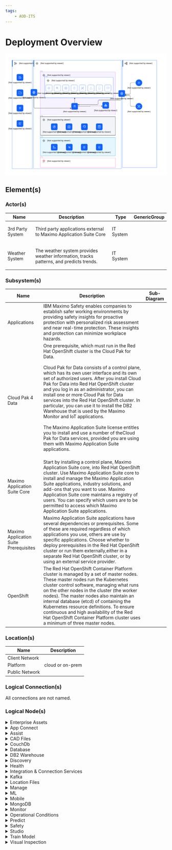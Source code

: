 ```yaml
---
tags:
    - AOD-ITS
---
```


#  Deployment Overview




![Deployment Overview](../../../img/aoditsystem_3TjRTod70HB_S1LsE5rUo.svg)











## Element(s)




### Actor(s)

| Name | Description | Type | GenericGroup |
| --- | --- | --- | --- |
| 3rd Party System | <p>Third party applications external to Maximo Application Suite Core</p> | IT System |  |
| Weather System | <p>The weather system provides weather information, tracks patterns, and predicts trends.</p> | IT System |  |





### Subsystem(s)


| Name | Description | Sub-Diagram |
| --- | --- | --- |
| Applications | IBM Maximo Safety enables companies to establish safer working environments by providing safety insights for proactive protection with personalized risk assessment and near real-time protection. These insights and protection can minimize workplace hazards. |  |
| Cloud Pak 4 Data | <div>One prerequisite, which must run in the Red Hat OpenShift cluster is the Cloud Pak for Data. </div><div><br></div><div>Cloud Pak for Data consists of a control plane, which has its own user interface and its own set of authorized users. After you install Cloud Pak for Data into Red Hat OpenShift cluster and you log in as an administrator, you can install one or more Cloud Pak for Data services into the Red Hat OpenShift cluster. In particular, you can use it to install the DB2 Warehouse that is used by the Maximo Monitor and IoT applications. </div><div><br></div><div>The Maximo Application Suite license entitles you to install and use a number of theCloud Pak for Data services, provided you are using them with Maximo Application Suite applications.</div><br> |  |
| Maximo Application Suite Core | Start by installing a control plane, Maximo Application Suite core, into Red Hat OpenShift cluster. Use Maximo Application Suite core to install and manage the Maximo Application Suite applications, industry solutions, and add-ons that you want to use. Maximo Application Suite core maintains a registry of users. You can specify which users are to be permitted to access which Maximo Application Suite applications. |  |
| Maximo Application Suite Prerequisites | Maximo Application Suite applications have several dependencies or prerequisites. Some of these are required regardless of which applications you use, others are use by specific applications. Choose whether to deploy prerequisites in the Red Hat OpenShift cluster or run them externally,either in a separate Red Hat OpenShift cluster, or by using an external service provider. |  |
| OpenShift | The Red Hat OpenShift Container Platform cluster is managed by a set of master nodes. These master nodes run the Kubernetes cluster control software, managing what runs on the other nodes in the cluster (the worker nodes). The master nodes also maintain an internal database (etcd) of containing the Kubernetes resource definitions. To ensure continuous and high availability of the Red Hat OpenShift Container Platform cluster uses a minimum of three master nodes. <br> |  |






### Location(s)

| Name | Description |
| --- | --- | 
 | Client Network |  |
 | Platform | cloud or on-prem |
 | Public Network |  |








### Logical Connection(s)






All connections are not named.

    




### Logical Node(s)

    

<details markdown=1>
<summary markdown="span">Enterprise Assets</summary>

<table>
    <caption></caption>
    <tr>
        <td> <strong>Name</strong> </td>
        <td>Enterprise Assets</td>
    </tr>
    <tr>
        <td> <strong>Description</strong> </td>
        <td><p>Enterprise Assets are a company's physical capital investments used for production.</p></td>
    </tr>
    <tr>
        <td> <strong>Primary Capability</strong> </td>
        <td>
                <div>iot</div>
                <div>IoT</div></td>
    </tr>
    <tr>
        <td> <strong>Related Diagrams</strong> </td>
        <td>
                <div><a href="../../../Architecture-Overview/IT-System-View/Deployment-Overview">Deployment Overview</a></div></td>
    </tr>
</table>
</details>
    

<details markdown=1>
<summary markdown="span">App Connect</summary>

<table>
    <caption></caption>
    <tr>
        <td> <strong>Name</strong> </td>
        <td>App Connect</td>
    </tr>
    <tr>
        <td> <strong>Description</strong> </td>
        <td><p>Use App Connect to connect your different applications and make your business more efficient. Set up flows that define how data is moved fromone application to one or more other applications. App Connect supports a range of skill levels and interfaces, giving you the flexibility to create integrations without writing a single line of code. You can use a web user interface or drop resources into a toolkit that gives a broader range of configuration options. Your entire organization can make smarter business decisions by providing rapid access, visibility, and control over data as it flows through your business applications and systems from a single place - App Connect.</p></td>
    </tr>
    <tr>
        <td> <strong>Primary Capability</strong> </td>
        <td>
                <div>api management</div></td>
    </tr>
    <tr>
        <td> <strong>Generic Group</strong> </td>
        <td>
                <div><strong>SubSystem,Maximo Application Suite Prerequisites</strong>[Auto-Generated]</div>
                <div>This group is derived from SubSystem named Maximo Application Suite Prerequisites.</div></td>
    </tr>
    <tr>
        <td> <strong>Related Diagrams</strong> </td>
        <td>
                <div><a href="../../../Architecture-Overview/IT-System-View/Deployment-Overview">Deployment Overview</a></div></td>
    </tr>
</table>
</details>
    

<details markdown=1>
<summary markdown="span">Assist</summary>

<table>
    <caption></caption>
    <tr>
        <td> <strong>Name</strong> </td>
        <td>Assist</td>
    </tr>
    <tr>
        <td> <strong>Description</strong> </td>
        <td><p>Maximo Assist helps to reduce the time that is required to diagnose and repair equipment problems, improves first-time fix rates, improves diagnosis accuracy, and drives higher levels of technician productivity.  </p></td>
    </tr>
    <tr>
        <td> <strong>Primary Capability</strong> </td>
        <td>
                <div>application</div></td>
    </tr>
    <tr>
        <td> <strong>Generic Group</strong> </td>
        <td>
                <div><strong>SubSystem,Applications</strong>[Auto-Generated]</div>
                <div>This group is derived from SubSystem named Applications.</div></td>
    </tr>
    <tr>
        <td> <strong>Related Diagrams</strong> </td>
        <td>
                <div><a href="../../../Architecture-Overview/IT-System-View/Deployment-Overview">Deployment Overview</a></div></td>
    </tr>
</table>
</details>
    

<details markdown=1>
<summary markdown="span">CAD Files</summary>

<table>
    <caption></caption>
    <tr>
        <td> <strong>Name</strong> </td>
        <td>CAD Files</td>
    </tr>
    <tr>
        <td> <strong>Description</strong> </td>
        <td><p>CAD (computer-aided design) files are digital files that house 3D &amp; 2D designs as well as information regarding materials, processes, tolerances, and other data.</p></td>
    </tr>
    <tr>
        <td> <strong>Primary Capability</strong> </td>
        <td>
                <div>source</div></td>
    </tr>
    <tr>
        <td> <strong>Related Diagrams</strong> </td>
        <td>
                <div><a href="../../../Architecture-Overview/IT-System-View/Deployment-Overview">Deployment Overview</a></div></td>
    </tr>
</table>
</details>
    

<details markdown=1>
<summary markdown="span">CouchDb</summary>

<table>
    <caption></caption>
    <tr>
        <td> <strong>Name</strong> </td>
        <td>CouchDb</td>
    </tr>
    <tr>
        <td> <strong>Description</strong> </td>
        <td><p>CouchDB is embedded and automatically deployed with Maximo Assist. You do not have to manually install it.</p></td>
    </tr>
    <tr>
        <td> <strong>Primary Capability</strong> </td>
        <td>
                <div>NOSQL</div></td>
    </tr>
    <tr>
        <td> <strong>Generic Group</strong> </td>
        <td>
                <div><strong>SubSystem,Maximo Application Suite Prerequisites</strong>[Auto-Generated]</div>
                <div>This group is derived from SubSystem named Maximo Application Suite Prerequisites.</div></td>
    </tr>
    <tr>
        <td> <strong>Related Diagrams</strong> </td>
        <td>
                <div><a href="../../../Architecture-Overview/IT-System-View/Deployment-Overview">Deployment Overview</a></div></td>
    </tr>
</table>
</details>
    

<details markdown=1>
<summary markdown="span">Database</summary>

<table>
    <caption></caption>
    <tr>
        <td> <strong>Name</strong> </td>
        <td>Database</td>
    </tr>
    <tr>
        <td> <strong>Description</strong> </td>
        <td><p>Asset data</p></td>
    </tr>
    <tr>
        <td> <strong>Primary Capability</strong> </td>
        <td>
                <div>data</div></td>
    </tr>
    <tr>
        <td> <strong>Implementation</strong> </td>
        <td>
                <div><a href="">DB2 Warehouse</a></div>
                <div><a href="">Oracle</a></div></td>
    </tr>
    <tr>
        <td> <strong>Generic Group</strong> </td>
        <td>
                <div><strong>SubSystem,MAS</strong>[Auto-Generated]</div>
                <div>This group is derived from SubSystem named MAS.</div>
                <div><strong>SubSystem,Maximo Application Suite Core</strong>[Auto-Generated]</div>
                <div>This group is derived from SubSystem named Maximo Application Suite Core.</div>
                <div><strong>SubSystem,Maximo Application Suite</strong>[Auto-Generated]</div>
                <div>This group is derived from SubSystem named Maximo Application Suite.</div></td>
    </tr>
    <tr>
        <td> <strong>Related Diagrams</strong> </td>
        <td>
                <div><a href="../../../Architecture-Overview/IT-System-View/Deployment-Overview">Deployment Overview</a></div></td>
    </tr>
        <tr>
        <td> <strong>Related Elements</strong> </td>
        <td>
                <div>SYS_DU_3V0vmL2m4je</div>
                <div>SYS_DU_3V0vmL0r2yw</div>
        </td>
    </tr>
</table>
</details>
    

<details markdown=1>
<summary markdown="span">DB2 Warehouse</summary>

<table>
    <caption></caption>
    <tr>
        <td> <strong>Name</strong> </td>
        <td>DB2 Warehouse</td>
    </tr>
    <tr>
        <td> <strong>Description</strong> </td>
        <td><p>IBM Db2 Warehouse is an analytics data warehouse that features in-memory data processing and in-database analytics. The Cloud Pak for Data control plane is not required to install Db2; alternatively, the Db2U operator can be installed standalone. For  					Maximo Application Suite users that require Maximo Predict or Maximo Assist applications Cloud Pak for Data is required to install the Watson Studio or Watson Discovery dependencies.</p></td>
    </tr>
    <tr>
        <td> <strong>Primary Capability</strong> </td>
        <td>
                <div>warehouse</div></td>
    </tr>
    <tr>
        <td> <strong>Generic Group</strong> </td>
        <td>
                <div><strong>SubSystem,Cloud Pak 4 Data</strong>[Auto-Generated]</div>
                <div>This group is derived from SubSystem named Cloud Pak 4 Data.</div></td>
    </tr>
    <tr>
        <td> <strong>Related Diagrams</strong> </td>
        <td>
                <div><a href="../../../Architecture-Overview/IT-System-View/Deployment-Overview">Deployment Overview</a></div></td>
    </tr>
</table>
</details>
    

<details markdown=1>
<summary markdown="span">Discovery</summary>

<table>
    <caption></caption>
    <tr>
        <td> <strong>Name</strong> </td>
        <td>Discovery</td>
    </tr>
    <tr>
        <td> <strong>Description</strong> </td>
        <td><p>Watson Discovery for Cloud Pak for Data is an award-winning AI-powered intelligent search and text-analytics platform that helps you find valuable information that is buried in your enterprise data. Discovery uses innovative, market-leading natural language processing to uncover meaningful insights from complex business documents.</p></td>
    </tr>
    <tr>
        <td> <strong>Primary Capability</strong> </td>
        <td>
                <div>discovery</div></td>
    </tr>
    <tr>
        <td> <strong>Generic Group</strong> </td>
        <td>
                <div><strong>SubSystem,Cloud Pak 4 Data</strong>[Auto-Generated]</div>
                <div>This group is derived from SubSystem named Cloud Pak 4 Data.</div></td>
    </tr>
    <tr>
        <td> <strong>Related Diagrams</strong> </td>
        <td>
                <div><a href="../../../Architecture-Overview/IT-System-View/Deployment-Overview">Deployment Overview</a></div></td>
    </tr>
</table>
</details>
    

<details markdown=1>
<summary markdown="span">Health</summary>

<table>
    <caption></caption>
    <tr>
        <td> <strong>Name</strong> </td>
        <td>Health</td>
    </tr>
    <tr>
        <td> <strong>Description</strong> </td>
        <td><p>With Maximo Health, you can review your assets’ performance and condition indicators, such as the last failure date and the maintenance-to-replacement ratio (MRR),and take action by creating work orders and service requests. You can use work queues to improve the quality of your asset’s details and related data. You can also configure scoring for assets’ health,criticality, and risk.</p></td>
    </tr>
    <tr>
        <td> <strong>Primary Capability</strong> </td>
        <td>
                <div>application</div></td>
    </tr>
    <tr>
        <td> <strong>Generic Group</strong> </td>
        <td>
                <div><strong>SubSystem,Applications</strong>[Auto-Generated]</div>
                <div>This group is derived from SubSystem named Applications.</div>
                <div><strong>SubSystem,Application Suite</strong>[Auto-Generated]</div>
                <div>This group is derived from SubSystem named Application Suite.</div></td>
    </tr>
    <tr>
        <td> <strong>Related Diagrams</strong> </td>
        <td>
                <div><a href="../../../Architecture-Overview/IT-System-View/Deployment-Overview">Deployment Overview</a></div></td>
    </tr>
</table>
</details>
    

<details markdown=1>
<summary markdown="span">Integration & Connection Services</summary>

<table>
    <caption></caption>
    <tr>
        <td> <strong>Name</strong> </td>
        <td>Integration & Connection Services</td>
    </tr>
    <tr>
        <td> <strong>Description</strong> </td>
        <td><p>Most applications require access to data or computations that are provided by another system, or applications need to respond to requests from other systems for data or computations. The approaches, technologies, and facilities that support accessing data are collectively known as integration and connection services.</p></td>
    </tr>
    <tr>
        <td> <strong>Primary Capability</strong> </td>
        <td>
                <div>integration</div></td>
    </tr>
    <tr>
        <td> <strong>Related Diagrams</strong> </td>
        <td>
                <div><a href="../../../Architecture-Overview/IT-System-View/Deployment-Overview">Deployment Overview</a></div></td>
    </tr>
</table>
</details>
    

<details markdown=1>
<summary markdown="span">Kafka</summary>

<table>
    <caption></caption>
    <tr>
        <td> <strong>Name</strong> </td>
        <td>Kafka</td>
    </tr>
    <tr>
        <td> <strong>Description</strong> </td>
        <td><p>Apache Kafka provides a buffer for messages sent to and received from externalinterfaces. Apache Kafka is not required if the IBM® Maximo® Manage software is notinterfacing with external systems.</p></td>
    </tr>
    <tr>
        <td> <strong>Primary Capability</strong> </td>
        <td>
                <div>event streaming</div></td>
    </tr>
    <tr>
        <td> <strong>Generic Group</strong> </td>
        <td>
                <div><strong>SubSystem,Maximo Application Suite Prerequisites</strong>[Auto-Generated]</div>
                <div>This group is derived from SubSystem named Maximo Application Suite Prerequisites.</div></td>
    </tr>
    <tr>
        <td> <strong>Related Diagrams</strong> </td>
        <td>
                <div><a href="../../../Architecture-Overview/IT-System-View/Deployment-Overview">Deployment Overview</a></div></td>
    </tr>
</table>
</details>
    

<details markdown=1>
<summary markdown="span">Location Files</summary>

<table>
    <caption></caption>
    <tr>
        <td> <strong>Name</strong> </td>
        <td>Location Files</td>
    </tr>
    <tr>
        <td> <strong>Description</strong> </td>
        <td><p>The location of files is where digital files [for example, documents, drawings, images, videos, maintenance records, etc.] related to the assets are stored.</p></td>
    </tr>
    <tr>
        <td> <strong>Primary Capability</strong> </td>
        <td>
                <div>source</div></td>
    </tr>
    <tr>
        <td> <strong>Related Diagrams</strong> </td>
        <td>
                <div><a href="../../../Architecture-Overview/IT-System-View/Deployment-Overview">Deployment Overview</a></div></td>
    </tr>
</table>
</details>
    

<details markdown=1>
<summary markdown="span">Manage</summary>

<table>
    <caption></caption>
    <tr>
        <td> <strong>Name</strong> </td>
        <td>Manage</td>
    </tr>
    <tr>
        <td> <strong>Description</strong> </td>
        <td><p>Maximo Manage provides a comprehensive view of all asset types, their conditions and locations, and the work processes that support them, to provide you with optimal planning, control, audit, and compliance capability.</p></td>
    </tr>
    <tr>
        <td> <strong>Primary Capability</strong> </td>
        <td>
                <div>application</div></td>
    </tr>
    <tr>
        <td> <strong>Generic Group</strong> </td>
        <td>
                <div><strong>SubSystem,Application Suite</strong>[Auto-Generated]</div>
                <div>This group is derived from SubSystem named Application Suite.</div>
                <div><strong>SubSystem,Applications</strong>[Auto-Generated]</div>
                <div>This group is derived from SubSystem named Applications.</div></td>
    </tr>
    <tr>
        <td> <strong>Related Diagrams</strong> </td>
        <td>
                <div><a href="../../../Architecture-Overview/IT-System-View/Deployment-Overview">Deployment Overview</a></div></td>
    </tr>
</table>
</details>
    

<details markdown=1>
<summary markdown="span">ML</summary>

<table>
    <caption></caption>
    <tr>
        <td> <strong>Name</strong> </td>
        <td>ML</td>
    </tr>
    <tr>
        <td> <strong>Description</strong> </td>
        <td><p>Watson Machine Learning provides a full range of tools and services so that you can build, train, and deploy Machine Learning models. Choose the tool with the level of automation or autonomy that matches your needs, from a fully automated process to writing your own code.</p></td>
    </tr>
    <tr>
        <td> <strong>Primary Capability</strong> </td>
        <td>
                <div>machine learning</div></td>
    </tr>
    <tr>
        <td> <strong>Generic Group</strong> </td>
        <td>
                <div><strong>SubSystem,Cloud Pak 4 Data</strong>[Auto-Generated]</div>
                <div>This group is derived from SubSystem named Cloud Pak 4 Data.</div></td>
    </tr>
    <tr>
        <td> <strong>Related Diagrams</strong> </td>
        <td>
                <div><a href="../../../Architecture-Overview/IT-System-View/Deployment-Overview">Deployment Overview</a></div></td>
    </tr>
</table>
</details>
    

<details markdown=1>
<summary markdown="span">Mobile</summary>

<table>
    <caption></caption>
    <tr>
        <td> <strong>Name</strong> </td>
        <td>Mobile</td>
    </tr>
    <tr>
        <td> <strong>Description</strong> </td>
        <td><p>IBM Maximo mobile solutions deliver remote and AI-based expert assistance, real-time asset history and operational data from wearables, safety sensors and diagnostic interfaces to the digital twin.</p></td>
    </tr>
    <tr>
        <td> <strong>Primary Capability</strong> </td>
        <td>
                <div>application</div></td>
    </tr>
    <tr>
        <td> <strong>Generic Group</strong> </td>
        <td>
                <div><strong>SubSystem,Applications</strong>[Auto-Generated]</div>
                <div>This group is derived from SubSystem named Applications.</div>
                <div><strong>SubSystem,Application Suite</strong>[Auto-Generated]</div>
                <div>This group is derived from SubSystem named Application Suite.</div></td>
    </tr>
    <tr>
        <td> <strong>Related Diagrams</strong> </td>
        <td>
                <div><a href="../../../Architecture-Overview/IT-System-View/Deployment-Overview">Deployment Overview</a></div></td>
    </tr>
</table>
</details>
    

<details markdown=1>
<summary markdown="span">MongoDB</summary>

<table>
    <caption></caption>
    <tr>
        <td> <strong>Name</strong> </td>
        <td>MongoDB</td>
    </tr>
    <tr>
        <td> <strong>Description</strong> </td>
        <td><p>Maximo® Application Suite uses MongoDB for its data dictionary and local user management. Your MongoDB instance can run in the Red Hat® OpenShift® cluster or external toit.</p></td>
    </tr>
    <tr>
        <td> <strong>Primary Capability</strong> </td>
        <td>
                <div>NOSQL</div></td>
    </tr>
    <tr>
        <td> <strong>Generic Group</strong> </td>
        <td>
                <div><strong>SubSystem,Maximo Application Suite Prerequisites</strong>[Auto-Generated]</div>
                <div>This group is derived from SubSystem named Maximo Application Suite Prerequisites.</div></td>
    </tr>
    <tr>
        <td> <strong>Related Diagrams</strong> </td>
        <td>
                <div><a href="../../../Architecture-Overview/IT-System-View/Deployment-Overview">Deployment Overview</a></div></td>
    </tr>
</table>
</details>
    

<details markdown=1>
<summary markdown="span">Monitor</summary>

<table>
    <caption></caption>
    <tr>
        <td> <strong>Name</strong> </td>
        <td>Monitor</td>
    </tr>
    <tr>
        <td> <strong>Description</strong> </td>
        <td><p>By using Maximo® Monitor, business users can visualize current and historical trend data for their devices and assets in customizable dashboards. Users can drill down through layers from a system-wide view to individual assets and devices. Analytic functions are applied to input data, and the output is displayed on value cards, tables,images, line graphs, and alert tables.<br>Anomaly detectors run on the input data to detect outliers, gaps, and flat lines in the data and fire alerts. The anomalous data points are highlighted on line graphs.<br><br><br><br><br></p></td>
    </tr>
    <tr>
        <td> <strong>Primary Capability</strong> </td>
        <td>
                <div>application</div></td>
    </tr>
    <tr>
        <td> <strong>Generic Group</strong> </td>
        <td>
                <div><strong>SubSystem,Application Suite</strong>[Auto-Generated]</div>
                <div>This group is derived from SubSystem named Application Suite.</div>
                <div><strong>SubSystem,Applications</strong>[Auto-Generated]</div>
                <div>This group is derived from SubSystem named Applications.</div></td>
    </tr>
    <tr>
        <td> <strong>Related Diagrams</strong> </td>
        <td>
                <div><a href="../../../Architecture-Overview/IT-System-View/Deployment-Overview">Deployment Overview</a></div></td>
    </tr>
</table>
</details>
    

<details markdown=1>
<summary markdown="span">Operational Conditions</summary>

<table>
    <caption></caption>
    <tr>
        <td> <strong>Name</strong> </td>
        <td>Operational Conditions</td>
    </tr>
    <tr>
        <td> <strong>Description</strong> </td>
        <td><p>External data sources can be synchronized with a Data Lake for access by the Analytics Services to create models for asset monitoring, health analysis, optimization and prediction of operational issues.<br></p></td>
    </tr>
    <tr>
        <td> <strong>Primary Capability</strong> </td>
        <td>
                <div>information governance</div></td>
    </tr>
    <tr>
        <td> <strong>Related Diagrams</strong> </td>
        <td>
                <div><a href="../../../Architecture-Overview/IT-System-View/Deployment-Overview">Deployment Overview</a></div></td>
    </tr>
</table>
</details>
    

<details markdown=1>
<summary markdown="span">Predict</summary>

<table>
    <caption></caption>
    <tr>
        <td> <strong>Name</strong> </td>
        <td>Predict</td>
    </tr>
    <tr>
        <td> <strong>Description</strong> </td>
        <td><p>Maximo Predict uses historical and near real-time asset performance data, maintenance records, inspection reports, and environmental data to correlate performance factors that predict asset degradation or failure. Maximo Predict uses artificial intelligence to optimize predictive model accuracy.</p></td>
    </tr>
    <tr>
        <td> <strong>Primary Capability</strong> </td>
        <td>
                <div>application</div></td>
    </tr>
    <tr>
        <td> <strong>Generic Group</strong> </td>
        <td>
                <div><strong>SubSystem,Application Suite</strong>[Auto-Generated]</div>
                <div>This group is derived from SubSystem named Application Suite.</div>
                <div><strong>SubSystem,Applications</strong>[Auto-Generated]</div>
                <div>This group is derived from SubSystem named Applications.</div></td>
    </tr>
    <tr>
        <td> <strong>Related Diagrams</strong> </td>
        <td>
                <div><a href="../../../Architecture-Overview/IT-System-View/Deployment-Overview">Deployment Overview</a></div></td>
    </tr>
</table>
</details>
    

<details markdown=1>
<summary markdown="span">Safety</summary>

<table>
    <caption></caption>
    <tr>
        <td> <strong>Name</strong> </td>
        <td>Safety</td>
    </tr>
    <tr>
        <td> <strong>Description</strong> </td>
        <td><p>IBM Maximo Safety enables companies to establish safer working environments by providing safety insights for proactive protection with personalized risk assessment and near real-time protection. These insights and protection can minimize workplace hazards.</p></td>
    </tr>
    <tr>
        <td> <strong>Primary Capability</strong> </td>
        <td>
                <div>application</div></td>
    </tr>
    <tr>
        <td> <strong>Generic Group</strong> </td>
        <td>
                <div><strong>SubSystem,Applications</strong>[Auto-Generated]</div>
                <div>This group is derived from SubSystem named Applications.</div>
                <div><strong>SubSystem,Application Suite</strong>[Auto-Generated]</div>
                <div>This group is derived from SubSystem named Application Suite.</div></td>
    </tr>
    <tr>
        <td> <strong>Related Diagrams</strong> </td>
        <td>
                <div><a href="../../../Architecture-Overview/IT-System-View/Deployment-Overview">Deployment Overview</a></div></td>
    </tr>
</table>
</details>
    

<details markdown=1>
<summary markdown="span">Studio</summary>

<table>
    <caption></caption>
    <tr>
        <td> <strong>Name</strong> </td>
        <td>Studio</td>
    </tr>
    <tr>
        <td> <strong>Description</strong> </td>
        <td><p>Watson Studio provides the environment and tools for you to collaboratively work on data to solve your business problems. You can choose the tools you need to analyze and visualize data, to cleanse and shape data, to ingest streaming data, or to create and train machine learning models.</p></td>
    </tr>
    <tr>
        <td> <strong>Primary Capability</strong> </td>
        <td>
                <div>analytic & ai</div></td>
    </tr>
    <tr>
        <td> <strong>Generic Group</strong> </td>
        <td>
                <div><strong>SubSystem,Cloud Pak 4 Data</strong>[Auto-Generated]</div>
                <div>This group is derived from SubSystem named Cloud Pak 4 Data.</div></td>
    </tr>
    <tr>
        <td> <strong>Related Diagrams</strong> </td>
        <td>
                <div><a href="../../../Architecture-Overview/IT-System-View/Deployment-Overview">Deployment Overview</a></div></td>
    </tr>
</table>
</details>
    

<details markdown=1>
<summary markdown="span">Train Model</summary>

<table>
    <caption></caption>
    <tr>
        <td> <strong>Name</strong> </td>
        <td>Train Model</td>
    </tr>
    <tr>
        <td> <strong>Primary Capability</strong> </td>
        <td>
                <div>machine learning</div></td>
    </tr>
    <tr>
        <td> <strong>Generic Group</strong> </td>
        <td>
                <div><strong>SubSystem,MAS</strong>[Auto-Generated]</div>
                <div>This group is derived from SubSystem named MAS.</div>
                <div><strong>SubSystem,Maximo Application Suite Core</strong>[Auto-Generated]</div>
                <div>This group is derived from SubSystem named Maximo Application Suite Core.</div>
                <div><strong>SubSystem,Maximo Application Suite</strong>[Auto-Generated]</div>
                <div>This group is derived from SubSystem named Maximo Application Suite.</div></td>
    </tr>
    <tr>
        <td> <strong>Related Diagrams</strong> </td>
        <td>
                <div><a href="../../../Architecture-Overview/IT-System-View/Deployment-Overview">Deployment Overview</a></div></td>
    </tr>
</table>
</details>
    

<details markdown=1>
<summary markdown="span">Visual Inspection</summary>

<table>
    <caption></caption>
    <tr>
        <td> <strong>Name</strong> </td>
        <td>Visual Inspection</td>
    </tr>
    <tr>
        <td> <strong>Description</strong> </td>
        <td><p>IBM® Maximo Visual Inspection is a machine-learning application for video and image analysis. IBM Maximo Visual Inspection offers built-in deep learning models that learn to analyze images and video streams for classification and object detection.</p></td>
    </tr>
    <tr>
        <td> <strong>Primary Capability</strong> </td>
        <td>
                <div>application</div></td>
    </tr>
    <tr>
        <td> <strong>Generic Group</strong> </td>
        <td>
                <div><strong>SubSystem,Application Suite</strong>[Auto-Generated]</div>
                <div>This group is derived from SubSystem named Application Suite.</div>
                <div><strong>SubSystem,Applications</strong>[Auto-Generated]</div>
                <div>This group is derived from SubSystem named Applications.</div></td>
    </tr>
    <tr>
        <td> <strong>Related Diagrams</strong> </td>
        <td>
                <div><a href="../../../Architecture-Overview/IT-System-View/Deployment-Overview">Deployment Overview</a></div></td>
    </tr>
</table>
</details>
    





